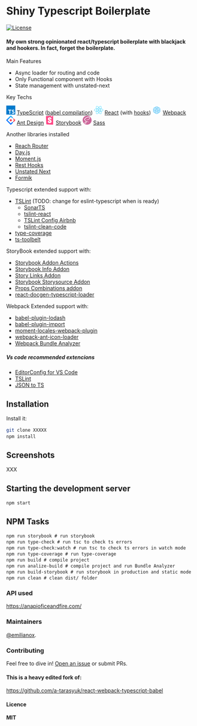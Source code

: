 
# Shiny Typescript Boilerplate

 [![License](https://img.shields.io/github/license/emilianox/base-ts.svg)]()

#### My own strong opinionated react/typescript boilerplate with blackjack and hookers. In fact, forget the boilerplate.


Main Features
>
- Async loader for routing and code 
- Only Functional component with Hooks
- State management with unstated-next 

Key Techs
> 
 <img src="./readme/typescript.png"> [TypeScript](https://www.typescriptlang.org/) ([babel compilation](https://babeljs.io/docs/en/babel-preset-typescript)) 
 <img src="./readme/react.png"> [React](https://reactjs.org/) (with [hooks](https://reactjs.org/docs/hooks-intro.html))
 <img src="./readme/webpack.png">  [Webpack](https://webpack.js.org/)
 <img src="./readme/antd.png"> [Ant Design](https://ant.design)
 <img src="./readme/storybook.png"> [Storybook](https://storybook.js.org/)
 <img src="./readme/sass.png"> [Sass](https://sass-lang.com/)
 
 Another libraries installed
> 
- [Reach Router](https://reach.tech/router)
- [Day.js](https://github.com/iamkun/dayjs)
- [Moment.js](https://momentjs.com/) 
- [Rest Hooks](https://resthooks.io/)
- [Unstated Next](https://github.com/jamiebuilds/unstated-next)
- [Formik](https://jaredpalmer.com/formik/) 

Typescript extended support with:
> 
- [TSLint](https://palantir.github.io/tslint/)  (TODO: change for eslint-typescript when is ready)
	- [SonarTS](https://github.com/SonarSource/SonarTS)
	- [tslint-react](https://github.com/palantir/tslint-react)
	- [TSLint Config Airbnb](https://github.com/progre/tslint-config-airbnb/#readme)
	- [tslint-clean-code](https://github.com/Glavin001/tslint-clean-code)
- [type-coverage](https://github.com/plantain-00/type-coverage#readme)
- [ts-toolbelt](https://github.com/pirix-gh/ts-toolbelt) 


StoryBook extended support with:
> 
- [Storybook Addon Actions](https://github.com/storybookjs/storybook/tree/master/addons/actions)
- [Storybook Info Addon](https://github.com/storybookjs/storybook/tree/master/addons/info)
- [Story Links Addon](https://github.com/storybookjs/storybook/tree/master/addons/links)
- [Storybook Storysource Addon](https://github.com/storybookjs/storybook/tree/master/addons/storysource)
- [Props Combinations addon](https://github.com/evgenykochetkov/react-storybook-addon-props-combinations)
- [react-docgen-typescript-loader](https://github.com/strothj/react-docgen-typescript-loader)


Webpack Extended support with:
>
- [babel-plugin-lodash](https://github.com/lodash/babel-plugin-lodash)
- [babel-plugin-import](https://github.com/ant-design/babel-plugin-import)
- [moment-locales-webpack-plugin](https://github.com/iamakulov/moment-locales-webpack-plugin)
- [ webpack-ant-icon-loader](https://github.com/Beven91/webpack-ant-icon-loader)
- [Webpack Bundle Analyzer](https://github.com/webpack-contrib/webpack-bundle-analyzer) 





##### Vs code recommended extencions
>
- [EditorConfig for VS Code](https://marketplace.visualstudio.com/items?itemName=EditorConfig.EditorConfig)
- [TSLint](https://marketplace.visualstudio.com/items?itemName=ms-vscode.vscode-typescript-tslint-plugin)
- [JSON to TS](https://marketplace.visualstudio.com/items?itemName=MariusAlchimavicius.json-to-ts) 



## Installation

Install it:

```sh
git clone XXXXX
npm install
```

## Screenshots
XXX


## Starting the development server

```shell
npm start
```

## NPM Tasks

```shell
npm run storybook # run storybook
npm run type-check # run tsc to check ts errors
npm run type-check:watch # run tsc to check ts errors in watch mode
npm run type-coverage # run type-coverage
npm run build # compile project
npm run analize-build # compile project and run Bundle Analyzer
npm run build-storybook # run storybook in production and static mode
npm run clean # clean dist/ folder
```



### API used
https://anapioficeandfire.com/

### Maintainers
[@emilianox](https://github.com/emilianox).

### Contributing
Feel free to dive in! [Open an issue](https://github.com/emilianox/XXX/issues/new)  or submit PRs.

#### This is a heavy edited fork of:
https://github.com/a-tarasyuk/react-webpack-typescript-babel

#### Licence
**MIT**